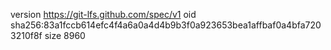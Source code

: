 version https://git-lfs.github.com/spec/v1
oid sha256:83a1fccb614efc4f4a6a0a4d4b9b3f0a923653bea1affbaf0a4bfa7203210f8f
size 8960
